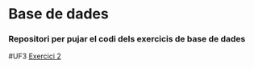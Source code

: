 # Base de dades

### Repositori per pujar el codi dels exercicis de base de dades
#UF3
[Exercici 2](https://github.com/DavidRomero839028432/Base-de-dades/blob/main/UF3/Exercici%202.md)
